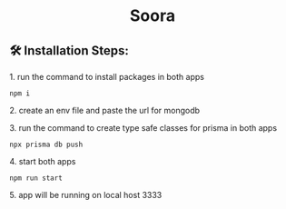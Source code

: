 <h1 align="center" id="title">Soora</h1>

<h2>🛠️ Installation Steps:</h2>

<p>1. run the command to install packages in both apps</p>

```
npm i
```

<p>2. create an env file and paste the url for mongodb</p>

<p>3. run the command to create type safe classes for prisma in both apps</p>

```
npx prisma db push
```

<p>4. start both apps</p>

```
npm run start
```

<p>5. app will be running on local host 3333</p>
